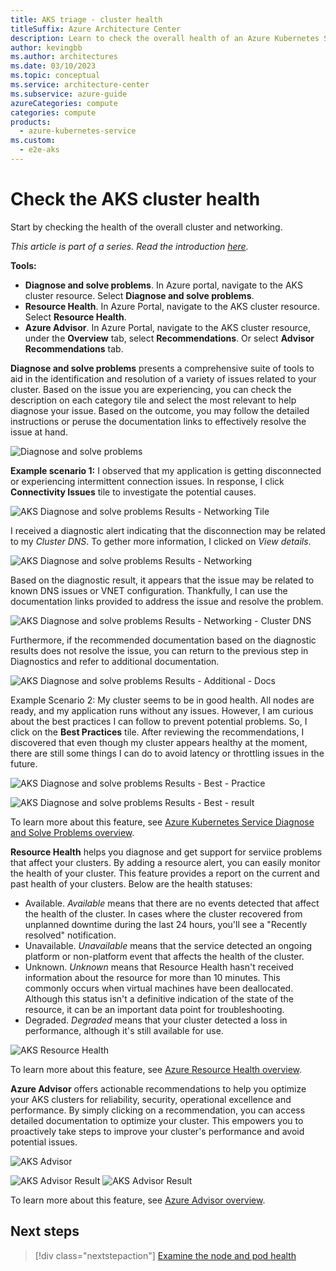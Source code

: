 ```yaml
---
title: AKS triage - cluster health
titleSuffix: Azure Architecture Center
description: Learn to check the overall health of an Azure Kubernetes Service (AKS) cluster, as part of a triage step for AKS clusters.
author: kevingbb
ms.author: architectures
ms.date: 03/10/2023
ms.topic: conceptual
ms.service: architecture-center
ms.subservice: azure-guide
azureCategories: compute
categories: compute
products:
  - azure-kubernetes-service
ms.custom:
  - e2e-aks
---
```


# Check the AKS cluster health

Start by checking the health of the overall cluster and networking.

_This article is part of a series. Read the introduction [here](aks-triage-practices.md)._

**Tools:**

- **Diagnose and solve problems**. In Azure portal, navigate to the AKS cluster resource. Select **Diagnose and solve problems**.
-  **Resource Health**. In Azure Portal, navigate to the AKS cluster resource. Select **Resource Health**.
- **Azure Advisor**. In Azure Portal, navigate to the AKS cluster resource, under the **Overview** tab, select **Recommendations**. Or select **Advisor Recommendations** tab.

**Diagnose and solve problems** presents a comprehensive suite of tools to aid in the identification and resolution of a variety of issues related to your cluster. Based on the issue you are experiencing, you can check the description on each category tile and select the most relevant to help diagnose your issue. Based on the outcome, you may follow the detailed instructions or peruse the documentation links to effectively resolve the issue at hand. 

![Diagnose and solve problems](images/aks-diagnostics.png)

**Example scenario 1:** I observed that my application is getting disconnected or experiencing intermittent connection issues. In response, I click **Connectivity Issues** tile to investigate the potential causes. 

![AKS Diagnose and solve problems Results - Networking Tile](images/aks-diagnostics-tile.png)

I received a diagnostic alert indicating that the disconnection may be related to my *Cluster DNS*. To gether more information, I clicked on *View details*. 

![AKS Diagnose and solve problems Results - Networking](images/aks-diagnostics-results.png)

Based on the diagnostic result, it appears that the issue may be related to known DNS issues or VNET configuration. Thankfully, I can use the documentation links provided to address the issue and resolve the problem.

![AKS Diagnose and solve problems Results - Networking - Cluster DNS](images/aks-diagnostics-network.png)

Furthermore, if the recommended documentation based on the diagnostic results does not resolve the issue, you can return to the previous step in Diagnostics and refer to additional documentation.

![AKS Diagnose and solve problems Results - Additional - Docs](images/aks-diagnostics-doc.png)

Example Scenario 2: My cluster seems to be in good health. All nodes are ready, and my application runs without any issues. However, I am curious about the best practices I can follow to prevent potential problems. So, I click on the **Best Practices** tile. After reviewing the recommendations, I discovered that even though my cluster appears healthy at the moment, there are still some things I can do to avoid latency or throttling issues in the future. 

![AKS Diagnose and solve problems Results - Best - Practice](images/aks-diagnostics-best.png)

![AKS Diagnose and solve problems Results - Best - result](images/aks-diagnostics-practice.png)

To learn more about this feature, see [Azure Kubernetes Service Diagnose and Solve Problems overview](/azure/aks/concepts-diagnostics).


**Resource Health** helps you diagnose and get support for serviice problems that affect your clusters. By adding a resource alert, you can easily monitor the health of your cluster. This feature provides a report on the current and past health of your clusters. Below are the health statuses:

- Available. *Available* means that there are no events detected that affect the health of the cluster. In cases where the cluster recovered from unplanned downtime during the last 24 hours, you'll see a "Recently resolved" notification.
- Unavailable. *Unavailable* means that the service detected an ongoing platform or non-platform event that affects the health of the cluster.
- Unknown. *Unknown* means that Resource Health hasn't received information about the resource for more than 10 minutes. This commonly occurs when virtual machines have been deallocated. Although this status isn't a definitive indication of the state of the resource, it can be an important data point for troubleshooting.
- Degraded. *Degraded* means that your cluster detected a loss in performance, although it's still available for use.

![AKS Resource Health](images/aks-resource-health.png)

To learn more about this feature, see [Azure Resource Health overview](/azure/service-health/resource-health-overview).

**Azure Advisor** offers actionable recommendations to help you optimize your AKS clusters for reliability, security, operational excellence and performance. By simply clicking on a recommendation, you can access detailed documentation to optimize your cluster. This empowers you to proactively take steps to improve your cluster's performance and avoid potential issues.

![AKS Advisor](images/aks-advisor.png)

![AKS Advisor Result](images/aks-advisor-action.png) 
![AKS Advisor Result](images/aks-advisor-result.png) 

To learn more about this feature, see [Azure Advisor overview](/azure/advisor/advisor-overview).

## Next steps

> [!div class="nextstepaction"]
> [Examine the node and pod health](aks-triage-node-health.md)

